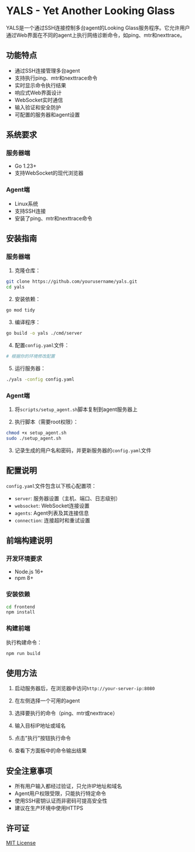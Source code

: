 # YALS - Yet Another Looking Glass

YALS是一个通过SSH连接控制多台agent的Looking Glass服务程序。它允许用户通过Web界面在不同的agent上执行网络诊断命令，如ping、mtr和nexttrace。

## 功能特点

- 通过SSH连接管理多台agent
- 支持执行ping、mtr和nexttrace命令
- 实时显示命令执行结果
- 响应式Web界面设计
- WebSocket实时通信
- 输入验证和安全防护
- 可配置的服务器和agent设置

## 系统要求

### 服务器端

- Go 1.23+
- 支持WebSocket的现代浏览器

### Agent端

- Linux系统
- 支持SSH连接
- 安装了ping、mtr和nexttrace命令

## 安装指南

### 服务器端

1. 克隆仓库：

```bash
git clone https://github.com/yourusername/yals.git
cd yals
```

2. 安装依赖：

```bash
go mod tidy
```

3. 编译程序：

```bash
go build -o yals ./cmd/server
```

4. 配置`config.yaml`文件：

```yaml
# 根据你的环境修改配置
```

5. 运行服务器：

```bash
./yals -config config.yaml
```

### Agent端

1. 将`scripts/setup_agent.sh`脚本复制到agent服务器上

2. 执行脚本（需要root权限）：

```bash
chmod +x setup_agent.sh
sudo ./setup_agent.sh
```

3. 记录生成的用户名和密码，并更新服务器的`config.yaml`文件

## 配置说明

`config.yaml`文件包含以下核心配置项：

- `server`: 服务器设置（主机、端口、日志级别）
- `websocket`: WebSocket连接设置
- `agents`: Agent列表及其连接信息
- `connection`: 连接超时和重试设置


## 前端构建说明

### 开发环境要求

- Node.js 16+
- npm 8+

### 安装依赖

```bash
cd frontend
npm install
```

### 构建前端

执行构建命令：

```bash
npm run build
```

## 使用方法

1. 启动服务器后，在浏览器中访问`http://your-server-ip:8080`

2. 在左侧选择一个可用的agent

3. 选择要执行的命令（ping、mtr或nexttrace）

4. 输入目标IP地址或域名

5. 点击"执行"按钮执行命令

6. 查看下方面板中的命令输出结果

## 安全注意事项

- 所有用户输入都经过验证，只允许IP地址和域名
- Agent用户权限受限，只能执行特定命令
- 使用SSH密钥认证而非密码可提高安全性
- 建议在生产环境中使用HTTPS

## 许可证

[MIT License](LICENSE.md)
